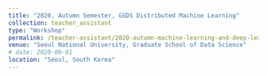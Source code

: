 ```yaml
---
title: "2020, Autumn Semester, GSDS Distributed Machine Learning"
collection: teacher_assistant
type: "Workshop"
permalink: /teacher-assistant/2020-autumn-machine-learning-and-deep-learning-for-data-science
venue: "Seoul National University, Graduate School of Data Science"
# date: 2020-09-01
location: "Seoul, South Korea"
---
```


<!-- 2020, Autumn Semester, GSDS Distributed Machine Learning -->
